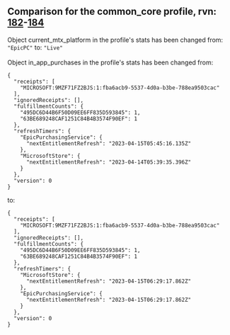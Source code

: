 ## Comparison for the common_core profile, rvn: [182](https://github.com/PRO100KatYT/FortniteProfileRevisions/tree/main/profiles/common_core/182%20common_core.json)-[184](https://github.com/PRO100KatYT/FortniteProfileRevisions/tree/main/profiles/common_core/184%20common_core.json)

Object current_mtx_platform in the profile's stats has been changed from: `"EpicPC"` to: `"Live"`
<br><br>
Object in_app_purchases in the profile's stats has been changed from:

```
{
  "receipts": [
    "MICROSOFT:9MZF71FZ2BJS:1:fba6acb9-5537-4d0a-b3be-788ea9503cac"
  ],
  "ignoredReceipts": [],
  "fulfillmentCounts": {
    "495DC6D44B6F50D09EE6FF835D593845": 1,
    "63BE689248CAF1251C84B4B3574F90EF": 1
  },
  "refreshTimers": {
    "EpicPurchasingService": {
      "nextEntitlementRefresh": "2023-04-15T05:45:16.135Z"
    },
    "MicrosoftStore": {
      "nextEntitlementRefresh": "2023-04-14T05:39:35.396Z"
    }
  },
  "version": 0
}
```

to:

```
{
  "receipts": [
    "MICROSOFT:9MZF71FZ2BJS:1:fba6acb9-5537-4d0a-b3be-788ea9503cac"
  ],
  "ignoredReceipts": [],
  "fulfillmentCounts": {
    "495DC6D44B6F50D09EE6FF835D593845": 1,
    "63BE689248CAF1251C84B4B3574F90EF": 1
  },
  "refreshTimers": {
    "MicrosoftStore": {
      "nextEntitlementRefresh": "2023-04-15T06:29:17.862Z"
    },
    "EpicPurchasingService": {
      "nextEntitlementRefresh": "2023-04-15T06:29:17.862Z"
    }
  },
  "version": 0
}
```

<br><br>
